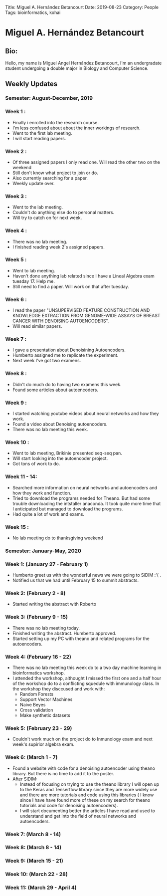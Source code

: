 Title: Miguel A. Hernández Betancourt 
Date: 2019-08-23
Category: People
Tags: bioinformatics, kohai 

# Miguel A. Hernández Betancourt

## Bio:

Hello, my name is Miguel Angel Hernández Betancourt, I'm an undergradate student undergoing a double major
in Biology and Computer Science. 

## Weekly Updates

### Semester: August-December, 2019

### Week 1 : 

- Finally i enrolled into the research course.
- I'm less confused about about the inner workings of research.
- Went to the first lab meeting.
- I will start reading papers.

### Week 2 : 

- Of three assigned papers I only read one. Will read the other two on the weekend
- Still don't know what project to join or do.
- Also currently searching for a paper. 
- Weekly update over. 

### Week 3 :

- Went to the lab meeting.
- Couldn't do anything else do to personal matters.
- Will try to catch on for next week. 

### Week 4 :

- There was no lab meeting.
- I finished reading week 2's assigned papers. 

### Week 5 :

- Went to lab meeting. 
- Haven't done anything lab related since I have a Lineal Algebra exam tuesday 17. Help me.
- Still need to find a paper. Will work on that after tuesday.  

### Week 6 : 

- I read the paper "UNSUPERVISED FEATURE CONSTRUCTION AND KNOWLEDGE EXTRACTION FROM GENOME-WIDE ASSAYS OF BREAST CANCER WITH DENOISING AUTOENCODERS".
- Will read similar papers.

### Week 7 :
- I gave a presentation about Denoisining Autoencoders.
- Humberto assigned me to replicate the experiment.
- Next week I've got two examens. 

### Week 8 :
- Didn't do much do to having two examens this week. 
- Found some articles about autoencoders. 

### Week 9 :
- I started watching youtube videos about neural networks and how they work.
- Found a video about Denoising autoencoders.
- There was no lab meeting this week. 

### Week 10 :
- Went to lab meeting, Brikinie presented seq-seq pan.
- Will start looking into the autoencoder project. 
- Got tons of work to do. 

### Week 11 \- 14:
- Searched more information on neural networks and autoencoders and how they work and function.
- Tried to download the programs needed for Theano. But had some trouble downloading the intstaller anaconda. It took quite more time that I anticipated but managed to download the programs.
- Had quite a lot of work and exams.

### Week 15 :
- No lab meeting do to thanksgiving weekend 


### Semester: January-May, 2020

### Week 1: (January 27 - February 1)
- Humberto greet us with the wonderful news we were going to SiDIM :'( .
- Notified us that we had until February 15 to summit abstracts.

### Week 2: (February 2 - 8)
- Started writing the abstract with Roberto

### Week 3: (February 9 - 15)
- There was no lab meeting today.
- Finished writing the abstract. Humberto approved.
- Started setting up my PC with theano and related programs for the autoencoders. 

### Week 4: (February 16 - 22)
- There was no lab meeting this week do to a two day machine learning in bioinformatics workshop.
- I attended the workshop, althought I missed the first one and a half hour of the workshop do to a conflicting squedule with immunology class. In the workshop they disccused and work with:
   - Random Forests
   - Support Vector Machines
   - Naive Beyes
   - Cross validation
   - Make synthetic datasets
   
### Week 5: (February 23 - 29)
- Couldn't work much on the project do to Inmunology exam and next week's supirior algebra exam.

### Week 6: (March 1 - 7)
- Found a website with code for a denoising autoencoder using theano library. But there is no time to add it to the poster.
- After SiDIM:
   - Instead of focusing on trying to use the theano library I will open up to the Keras and Tenserflow library since they are more widely use and there are more tutorials and code using this libraries ( I know since I have have found more of these on my search for theano tutorials and code for denoising autoencoders). 
   - I will start documenting better the articles I have read and used to understand and get into the field of neural networks and autoencoders.  

### Week 7: (March 8 - 14)

### Week 8: (March 8 - 14)

### Week 9: (March 15 - 21)

### Week 10: (March 22 - 28)

### Week 11: (March 29 - April 4)
